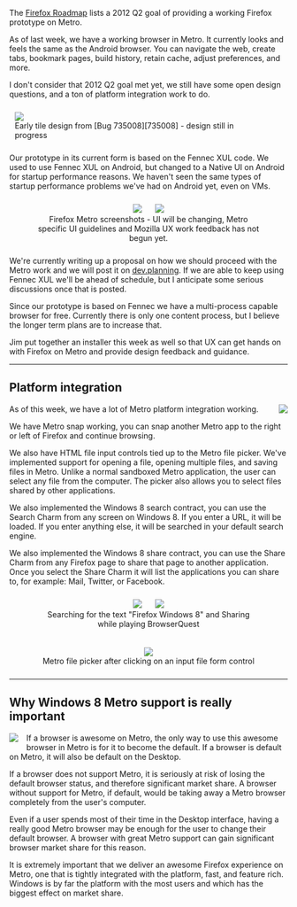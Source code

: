The [Firefox Roadmap][1] lists a 2012 Q2 goal of providing a working Firefox prototype on Metro.

As of last week, we have a working browser in Metro. It currently looks and feels the same as the Android browser.
You can navigate the web, create tabs, bookmark pages, build history, retain cache, adjust preferences, and more.

I don't consider that 2012 Q2 goal met yet, we still have some open design questions, and a ton of platform integration work to do.

<figure style='text-align:left; padding:10px; margin-left:0px'>
<img src='/static/img/blogpost_135/metro-start.jpg' style='display:block'>
<figurecaption style='display:block;'>
Early tile design from [Bug 735008][735008] - design still in progress
</figurecaption>
</figure>


Our prototype in its current form is based on the Fennec XUL code.
We used to use Fennec XUL on Android, but changed to a Native UI on Android for startup performance reasons.
We haven't seen the same types of startup performance problems we've had on Android yet, even on VMs.


<figure style='text-align:center; padding:10px'>
<a href='/static/img/blogpost_135/metro-sidebar.jpg'>
<img src='/static/img/blogpost_135/metro-sidebar-small.jpg'  style='padding-right:10px;'></a>
<a href='/static/img/blogpost_135/metro-no-sidebar.jpg'><img src='/static/img/blogpost_135/metro-no-sidebar-small.jpg' style='padding-left:10px;'></a>
<figurecaption style='display:block;'>
Firefox Metro screenshots - UI will be changing, Metro specific UI guidelines and Mozilla UX work feedback has not begun yet.
</figurecaption>
</figure>

We're currently writing up a proposal on how we should proceed with the Metro work and we will post it on [dev.planning][2].
If we are able to keep using Fennec XUL we'll be ahead of schedule, but I anticipate some serious discussions once that is posted.

Since our prototype is based on Fennec we have a multi-process capable browser for free.
Currently there is only one content process, but I believe the longer term plans are to increase that.

Jim put together an installer this week as well so that UX can get hands on with Firefox on Metro and provide design feedback and guidance.

---

## Platform integration

<img src='/static/img/blogpost_135/metro-charms.png' style='float:right; padding-left:20px; padding-bottom:2px;'>

As of this week, we have a lot of Metro platform integration working.  

We have Metro snap working, you can snap another Metro app to the right or left of Firefox and continue browsing.

We also have HTML file input controls tied up to the Metro file picker.
We've implemented support for opening a file, opening multiple files, and saving files in Metro.  Unlike a normal sandboxed Metro application, the user can select any file from the computer.  The picker also allows you to select files shared by other applications.

We also implemented the Windows 8 search contract, you can use the Search Charm from any screen on Windows 8.  If you enter a URL, it will be loaded.  If you enter anything else, it will be searched in your default search engine.

We also implemented the Windows 8 share contract, you can use the Share Charm from any Firefox page to share that page to another application.
Once you select the Share Charm it will list the applications you can share to, for example: Mail, Twitter, or Facebook.


<figure style='text-align:center; padding:10px'>
<a href='/static/img/blogpost_135/screenshot-search-charm.jpg'><img src='/static/img/blogpost_135/screenshot-search-charm-small.jpg' style='padding-right:10px;'></a>
<a href='/static/img/blogpost_135/screenshot-share.jpg'><img src='/static/img/blogpost_135/screenshot-share-small.jpg' style='padding-left:10px;'></a>
<figurecaption style='display:block;'>
Searching for the text "Firefox Windows 8" and Sharing while playing BrowserQuest</figurecaption>
</figure>

<figure style='text-align:center; padding:10px'>
<a href='/static/img/blogpost_135/screenshot-filepicker.jpg'>
<img src='/static/img/blogpost_135/screenshot-filepicker-small.jpg'></a>
<figurecaption style='display:block;'>
Metro file picker after clicking on an input file form control</figurecaption>
</figure>

---
<a name="metro-is-important" />

## Why Windows 8 Metro support is really important

<img src='/static/img/blogpost_135/windows-8-logo-small.jpg' style='float:left; padding-right:15px; padding-bottom:2px;'>

If a browser is awesome on Metro, the only way to use this awesome browser in Metro is for it to become the default.
If a browser is default on Metro, it will also be default on the Desktop.

If a browser does not support Metro, it is seriously at risk of losing the default browser status, and therefore significant market share.  A browser without support for Metro, if default, would be taking away a Metro browser completely from the user's computer.

Even if a user spends most of their time in the Desktop interface, having a really good Metro browser may be enough for the user to change their default browser.  A browser with great Metro support can gain significant browser market share for this reason.

It is extremely important that we deliver an awesome Firefox experience on Metro, one that is tightly integrated with the platform, fast, and feature rich.  Windows is by far the platform with the most users and which has the biggest effect on market share.

[1]: https://wiki.mozilla.org/Firefox/Roadmap
[2]: http://groups.google.com/group/mozilla.dev.planning/topics
[735008]: https://bugzilla.mozilla.org/show_bug.cgi?id=735008
